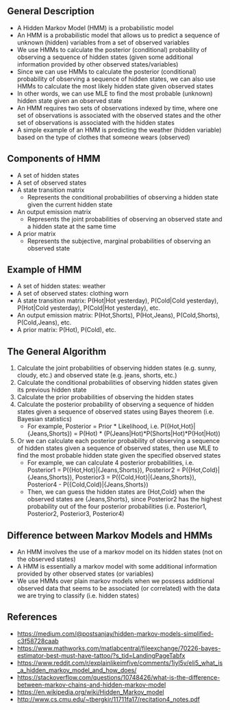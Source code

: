 ## General Description
- A Hidden Markov Model (HMM) is a probabilistic model
- An HMM is a probabilistic model that allows us to predict a sequence of unknown (hidden) variables from a set of observed variables
- We use HMMs to calculate the posterior (conditional) probability of observing a sequence of hidden states (given some additional information provided by other observed states/variables)
- Since we can use HMMs to calculate the posterior (conditional) probability of observing a sequence of hidden states, we can also use HMMs to calculate the most likely hidden state given observed states
- In other words, we can use MLE to find the most probable (unknown) hidden state given an observed state
- An HMM requires two sets of observations indexed by time, where one set of observations is associated with the observed states and the other set of observations is associated with the hidden states
- A simple example of an HMM is predicting the weather (hidden variable) based on the type of clothes that someone wears (observed)

## Components of HMM
- A set of hidden states
- A set of observed states
- A state transition matrix
	- Represents the conditional probabilities of observing a hidden state given the current hidden state
- An output emission matrix
	- Represents the joint probabilities of observing an observed state and a hidden state at the same time
- A prior matrix
	- Represents the subjective, marginal probabilities of observing an observed state

## Example of HMM
- A set of hidden states: weather
- A set of observed states: clothing worn
- A state transition matrix: P(Hot|Hot yesterday), P(Cold|Cold yesterday), P(Hot|Cold yesterday), P(Cold|Hot yesterday), etc.
- An output emission matrix: P(Hot,Shorts), P(Hot,Jeans), P(Cold,Shorts), P(Cold,Jeans), etc.
- A prior matrix: P(Hot), P(Cold), etc.

## The General Algorithm
1. Calculate the joint probabilities of observing hidden states (e.g. sunny, cloudy, etc.) and observed state (e.g. jeans, shorts, etc.)
2. Calculate the conditional probabilities of observing hidden states given its previous hidden state
3. Calculate the prior probabilities of observing the hidden states
4. Calculate the posterior probability of observing a sequence of hidden states given a sequence of observed states using Bayes theorem (i.e. Bayesian statistics)
	- For example, Posterior = Prior * Likelihood, i.e. P({Hot,Hot}|{Jeans,Shorts}) = P(Hot) * (P(Jeans|Hot)*P(Shorts|Hot)*P(Hot|Hot))
4. Or we can calculate each posterior probability of observing a sequence of hidden states given a sequence of observed states, then use MLE to find the most probable hidden state given the specified observed states
	- For example, we can calculate 4 posterior probabilities, i.e. Posterior1 = P({Hot,Hot}|{Jeans,Shorts}), Posterior2 = P({Hot,Cold}|{Jeans,Shorts}), Posterior3 = P({Cold,Hot}|{Jeans,Shorts}), Posterior4 - P({Cold,Cold}|{Jeans,Shorts})
	- Then, we can guess the hidden states are {Hot,Cold} when the observed states are {Jeans,Shorts}, since Posterior2 has the highest probability out of the four posterior probabilities (i.e. Posterior1, Posterior2, Posterior3, Posterior4)

## Difference between Markov Models and HMMs
- An HMM involves the use of a markov model on its hidden states (not on the observed states)
- A HMM is essentially a markov model with some additional information provided by other observed states (or variables)
- We use HMMs over plain markov models when we possess additional observed data that seems to be associated (or correlated) with the data we are trying to classify (i.e. hidden states)

## References
- https://medium.com/@postsanjay/hidden-markov-models-simplified-c3f58728caab
- https://www.mathworks.com/matlabcentral/fileexchange/70226-bayes-estimator-best-must-have-tattoo/?s_tid=LandingPageTabfx
- https://www.reddit.com/r/explainlikeimfive/comments/1iyl5v/eli5_what_is_a_hidden_markov_model_and_how_does/
- https://stackoverflow.com/questions/10748426/what-is-the-difference-between-markov-chains-and-hidden-markov-model
- https://en.wikipedia.org/wiki/Hidden_Markov_model
- http://www.cs.cmu.edu/~tbergkir/11711fa17/recitation4_notes.pdf
